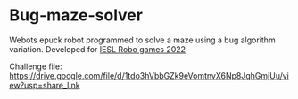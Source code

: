# Bug-maze-solver
Webots epuck robot programmed to solve a maze using a bug algorithm variation. Developed for [IESL Robo games 2022](http://www.robo.cse.mrt.ac.lk)

Challenge file:
https://drive.google.com/file/d/1tdo3hVbbGZk9eVomtnvX6Np8JqhGmjUu/view?usp=share_link
